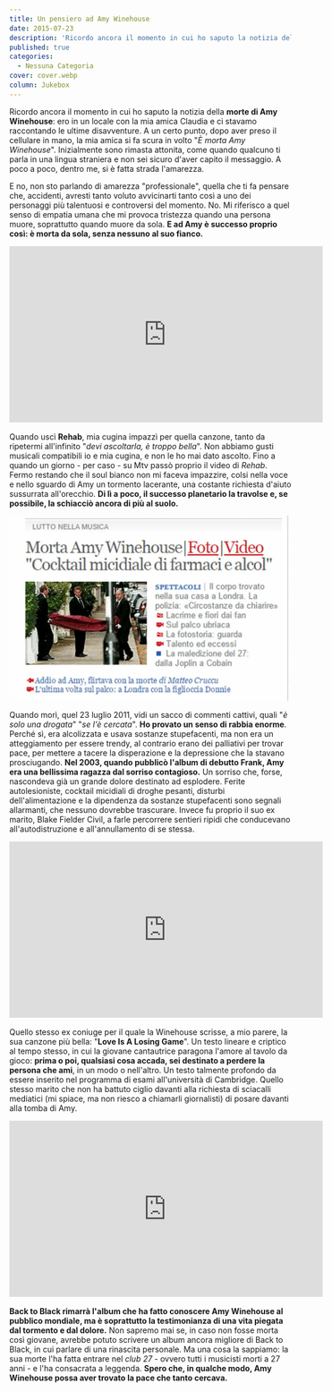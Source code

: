 ```yaml
---
title: Un pensiero ad Amy Winehouse
date: 2015-07-23
description: 'Ricordo ancora il momento in cui ho saputo la notizia della morte di Amy Winehouse: ero in un locale con la mia amica Claudia e ci stavamo raccontando le ultime disavventure. A un certo punto, dopo aver preso il cellulare in mano, la mia amica si fa scura in volto "È morta Amy Winehouse".'
published: true
categories:
  - Nessuna Categoria
cover: cover.webp
column: Jukebox
---
```

Ricordo ancora il momento in cui ho saputo la notizia della **morte di Amy Winehouse**: ero in un locale con la mia amica Claudia e ci stavamo raccontando le ultime disavventure. A un certo punto, dopo aver preso il cellulare in mano, la mia amica si fa scura in volto "_È morta Amy Winehouse_". Inizialmente sono rimasta attonita, come quando qualcuno ti parla in una lingua straniera e non sei sicuro d'aver capito il messaggio. A poco a poco, dentro me, si è fatta strada l'amarezza.

E no, non sto parlando di amarezza "professionale", quella che ti fa pensare che, accidenti, avresti tanto voluto avvicinarti tanto così a uno dei personaggi più talentuosi e controversi del momento. No. Mi riferisco a quel senso di empatia umana che mi provoca tristezza quando una persona muore, soprattutto quando muore da sola. **E ad Amy è successo proprio così: è morta da sola, senza nessuno al suo fianco.**

<iframe width="560" height="315" src="https://www.youtube.com/embed/KUmZp8pR1uc" frameborder="0" allow="accelerometer; autoplay; encrypted-media; gyroscope; picture-in-picture" allowfullscreen title="Amy"></iframe>

Quando uscì **Rehab**, mia cugina impazzì per quella canzone, tanto da ripetermi all'infinito "_devi ascoltarla, è troppo bella_". Non abbiamo gusti musicali compatibili io e mia cugina, e non le ho mai dato ascolto. Fino a quando un giorno - per caso - su Mtv passò proprio il video di _Rehab_. Fermo restando che il soul bianco non mi faceva impazzire, colsi nella voce e nello sguardo di Amy un tormento lacerante, una costante richiesta d'aiuto sussurrata all'orecchio. **Di lì a poco, il successo planetario la travolse e, se possibile, la schiacciò ancora di più al suolo.**

![Morte Amy](./morte-amy.webp)

Quando morì, quel 23 luglio 2011, vidi un sacco di commenti cattivi, quali "_è solo una drogata_" "_se l'è cercata_". **Ho provato un senso di rabbia enorme**. Perché sì, era alcolizzata e usava sostanze stupefacenti, ma non era un atteggiamento per essere trendy, al contrario erano dei palliativi per trovar pace, per mettere a tacere la disperazione e la depressione che la stavano prosciugando. **Nel 2003, quando pubblicò l'album di debutto Frank, Amy era una bellissima ragazza dal sorriso contagioso.** Un sorriso che, forse, nascondeva già un grande dolore destinato ad esplodere. Ferite autolesioniste, cocktail micidiali di droghe pesanti, disturbi dell'alimentazione e la dipendenza da sostanze stupefacenti sono segnali allarmanti, che nessuno dovrebbe trascurare. Invece fu proprio il suo ex marito, Blake Fielder Civil, a farle percorrere sentieri ripidi che conducevano all'autodistruzione e all'annullamento di se stessa.

<iframe width="560" height="315" src="https://www.youtube.com/embed/nMO5Ko_77Hk" frameborder="0" allow="accelerometer; autoplay; encrypted-media; gyroscope; picture-in-picture" allowfullscreen title="Amy"></iframe>

Quello stesso ex coniuge per il quale la Winehouse scrisse, a mio parere, la sua canzone più bella: "**Love Is A Losing Game**". Un testo lineare e criptico al tempo stesso, in cui la giovane cantautrice paragona l'amore al tavolo da gioco: **prima o poi, qualsiasi cosa accada, sei destinato a perdere la persona che ami**, in un modo o nell'altro. Un testo talmente profondo da essere inserito nel programma di esami all'università di Cambridge. Quello stesso marito che non ha battuto ciglio davanti alla richiesta di sciacalli mediatici (mi spiace, ma non riesco a chiamarli giornalisti) di posare davanti alla tomba di Amy.

<iframe width="560" height="315" src="https://www.youtube.com/embed/TJAfLE39ZZ8" frameborder="0" allow="accelerometer; autoplay; encrypted-media; gyroscope; picture-in-picture" allowfullscreen title="Amy"></iframe>

**Back to Black rimarrà l'album che ha fatto conoscere Amy Winehouse al pubblico mondiale, ma è soprattutto la testimonianza di una vita piegata dal tormento e dal dolore.** Non sapremo mai se, in caso non fosse morta così giovane, avrebbe potuto scrivere un album ancora migliore di Back to Black, in cui parlare di una rinascita personale. Ma una cosa la sappiamo: la sua morte l'ha fatta entrare nel _club 27_ - ovvero tutti i musicisti morti a 27 anni - e l'ha consacrata a leggenda. **Spero che, in qualche modo, Amy Winehouse possa aver trovato la pace che tanto cercava.**
